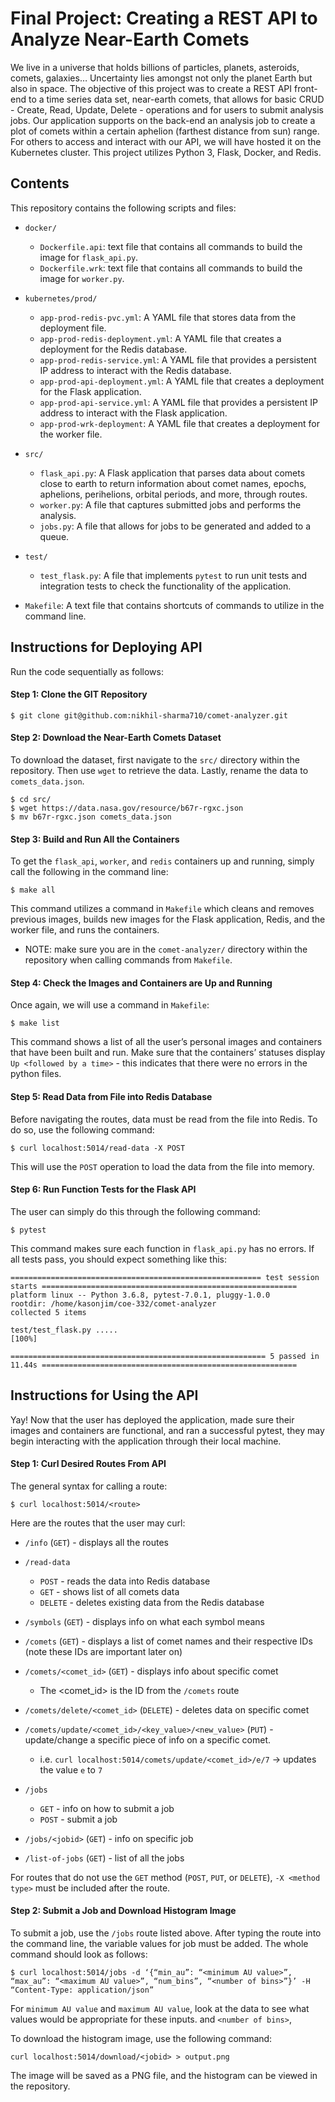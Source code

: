 # Final Project: Creating a REST API to Analyze Near-Earth Comets

We live in a universe that holds billions of particles, planets, asteroids, comets, galaxies… Uncertainty lies amongst not only the planet Earth but also in space. The objective of this project was to create a REST API front-end to a time series data set, near-earth comets, that allows for basic CRUD - Create, Read, Update, Delete - operations and for users to submit analysis jobs. Our application supports on the back-end an analysis job to create a plot of comets within a certain aphelion (farthest distance from sun) range. For others to access and interact with our API, we will have hosted it on the Kubernetes cluster. This project utilizes Python 3, Flask, Docker, and Redis. 


## Contents

This repository contains the following scripts and files:

- `docker/`
  * `Dockerfile.api`: text file that contains all commands to build the image for `flask_api.py`.
  * `Dockerfile.wrk`: text file that contains all commands to build the image for `worker.py`.

- `kubernetes/prod/`
  * `app-prod-redis-pvc.yml`: A YAML file that stores data from the deployment file.
  * `app-prod-redis-deployment.yml`: A YAML file that creates a deployment for the Redis database.
  * `app-prod-redis-service.yml`: A YAML file that provides a persistent IP address to interact with the Redis database.
  * `app-prod-api-deployment.yml`: A YAML file that creates a deployment for the Flask application.
  * `app-prod-api-service.yml`: A YAML file that provides a persistent IP address to interact with the Flask application.
  * `app-prod-wrk-deployment`: A YAML file that creates a deployment for the worker file.

- `src/`
  * `flask_api.py`: A Flask application that parses data about comets close to earth to return information about comet names, epochs, aphelions, perihelions, orbital periods, and more, through routes.
  * `worker.py`: A file that captures submitted jobs and performs the analysis.
  * `jobs.py`: A file that allows for jobs to be generated and added to a queue. 

- `test/`
  * `test_flask.py`: A file that implements `pytest` to run unit tests and integration tests to check the functionality of the application.

- `Makefile`: A text file that contains shortcuts of commands to utilize in the command line.


## Instructions for Deploying API

Run the code sequentially as follows:

#### Step 1: Clone the GIT Repository

```
$ git clone git@github.com:nikhil-sharma710/comet-analyzer.git
```

#### Step 2: Download the Near-Earth Comets Dataset

To download the dataset, first navigate to the `src/` directory within the repository. Then use `wget` to retrieve the data. Lastly, rename the data to `comets_data.json`.

```
$ cd src/
$ wget https://data.nasa.gov/resource/b67r-rgxc.json
$ mv b67r-rgxc.json comets_data.json
```

#### Step 3: Build and Run All the Containers

To get the `flask_api`, `worker`, and `redis` containers up and running, simply call the following in the command line:

 ```
$ make all 
```

This command utilizes a command in `Makefile` which cleans and removes previous images, builds new images for the Flask application, Redis, and the worker file, and runs the containers. 
  * NOTE: make sure you are in the `comet-analyzer/` directory within the repository when calling commands from `Makefile`. 

#### Step 4: Check the Images and Containers are Up and Running

Once again, we will use a command in `Makefile`:
```
$ make list
```

This command shows a list of all the user’s personal images and containers that have been built and run. Make sure that the containers’ statuses display `Up <followed by a time>` - this indicates that there were no errors in the python files.

#### Step 5: Read Data from File into Redis Database

Before navigating the routes, data must be read from the file into Redis. To do so, use the following command:

```
$ curl localhost:5014/read-data -X POST
```

This will use the `POST` operation to load the data from the file into memory.


#### Step 6: Run Function Tests for the Flask API

The user can simply do this through the following command:

```
$ pytest
```

This command makes sure each function in `flask_api.py` has no errors. If all tests pass, you should expect something like this:
```
======================================================== test session starts =========================================================
platform linux -- Python 3.6.8, pytest-7.0.1, pluggy-1.0.0
rootdir: /home/kasonjim/coe-332/comet-analyzer
collected 5 items

test/test_flask.py .....                                                                                                       [100%]

========================================================= 5 passed in 11.44s =========================================================
```
 

## Instructions for Using the API

Yay! Now that the user has deployed the application, made sure their images and containers are functional, and ran a successful pytest, they may begin interacting with the application through their local machine.

#### Step 1: Curl Desired Routes From API

The general syntax for calling a route:

```
$ curl localhost:5014/<route>
```

Here are the routes that the user may curl:

- `/info` (`GET`) - displays all the routes

- `/read-data`
  * `POST` - reads the data into Redis database
  * `GET` - shows list of all comets data
  * `DELETE` - deletes existing data from the Redis database

- `/symbols` (`GET`) - displays info on what each symbol means

- `/comets` (`GET`) - displays a list of comet names and their respective IDs (note these IDs are important later on)

- `/comets/<comet_id>` (`GET`) - displays info about specific comet
  * The <comet_id> is the ID from the `/comets` route

- `/comets/delete/<comet_id>` (`DELETE`) - deletes data on specific comet

- `/comets/update/<comet_id>/<key_value>/<new_value>` (`PUT`) - update/change a specific piece of info on a specific comet.
  * i.e. `curl localhost:5014/comets/update/<comet_id>/e/7` -> updates the value `e` to `7`

- `/jobs` 
  * `GET` - info on how to submit a job
  * `POST` - submit a job

- `/jobs/<jobid>` (`GET`) - info on specific job

- `/list-of-jobs` (`GET`) -  list of all the jobs 

For routes that do not use the `GET` method (`POST`, `PUT`, or `DELETE`), `-X <method type>` must be included after the route.

#### Step 2: Submit a Job and Download Histogram Image

To submit a job, use the `/jobs` route listed above. After typing the route into the command line, the variable values for job must be added. The whole command should look as follows:

```
$ curl localhost:5014/jobs -d ‘{“min_au”: “<minimum AU value>”, “max_au”: “<maximum AU value>”, “num_bins”, “<number of bins>”}’ -H “Content-Type: application/json”
```

For `minimum AU value` and `maximum AU value`, look at the data to see what values would be appropriate for these inputs. and `<number of bins>`, 

To download the histogram image, use the following command:

```
curl localhost:5014/download/<jobid> > output.png
```

The image will be saved as a PNG file, and the histogram can be viewed in the repository.
